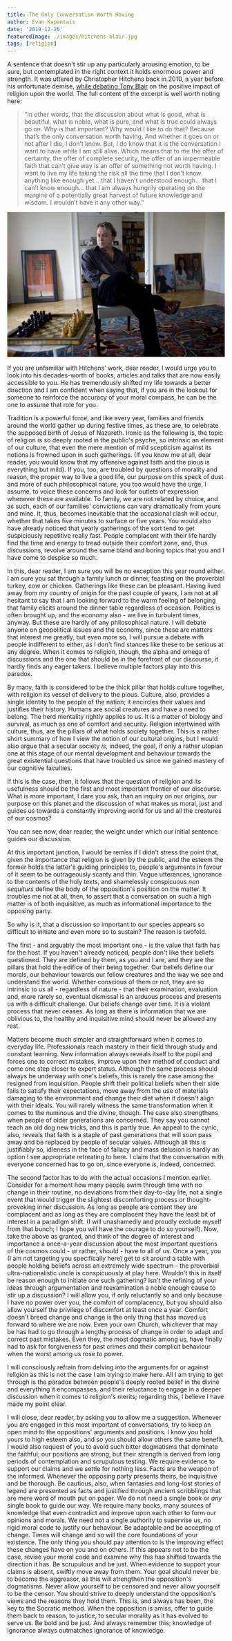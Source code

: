 ```yaml
---
title: The Only Conversation Worth Having
author: Evan Kapantais
date: '2019-12-26'
featuredImage: ./images/hitchens-blair.jpg
tags: [religion]
---
```


A sentence that doesn't stir up any particularly arousing emotion, to be sure, but contemplated in the right context it holds enormous power and strength. It was uttered by Christopher Hitchens back in 2010, a year before his unfortunate demise, [while debating Tony Blair](https://www.youtube.com/watch?v=ZSJ5CrZ_3Pg) on the positive impact of religion upon the world. The full content of the excerpt is well worth noting here:

> "In other words, that the discussion about what is good, what is beautiful, what is noble, what is pure, and what is true could always go on. Why is that important? Why would I like to do that? Because that’s the only conversation worth having. And whether it goes on or not after I die, I don’t know. But, I do know that it is the conversation I want to have while I am still alive. Which means that to me the offer of certainty, the offer of complete security, the offer of an impermeable faith that can’t give way is an offer of something not worth having. I want to live my life taking the risk all the time that I don’t know anything like enough yet… that I haven’t understood enough… that I can’t know enough… that I am always hungrily operating on the margins of a potentially great harvest of future knowledge and wisdom. I wouldn’t have it any other way."

![Christopher Hitchens in his apartment in Washington, DC ](images/christopherhitchens.jpg)

If you are unfamiliar with Hitchens' work, dear reader, I would urge you to look into his decades-worth of books, articles and talks that are now easily accessible to you. He has tremendously shifted my life towards a better direction and I am confident when saying that, if you are in the lookout for someone to reinforce the accuracy of your moral compass, he can be the one to assume that role for you.

Tradition is a powerful force, and like every year, families and friends around the world gather up during festive times, as these are, to celebrate the supposed birth of Jesus of Nazareth. Ironic as the following is, the topic of religion is so deeply rooted in the public's psyche, so intrinsic an element of our culture, that even the mere mention of mild scepticism against its notions is frowned upon in such gatherings. (If you know me at all, dear reader, you would know that my offensive against faith and the pious is everything but mild). If you, too, are troubled by questions of morality and reason, the proper way to live a good life, our purpose on this speck of dust and more of such philosophical nature, you too would have the urge, I assume, to voice these concerns and look for outlets of expression whenever these are available. To family, we are not related by choice, and as such, each of our families' convictions can vary dramatically from yours and mine. It, thus, becomes inevitable that the occasional clash will occur, whether that takes five minutes to surface or five years. You would also have already noticed that yearly gatherings of the sort tend to get suspiciously repetitive really fast. People complacent with their life hardly find the time and energy to tread outside their comfort zone, and, thus discussions, revolve around the same bland and boring topics that you and I have come to despise so much.

In this, dear reader, I am sure you will be no exception this year round either. I am sure you sat through a family lunch or dinner, feasting on the proverbial turkey, cow or chicken. Gatherings like these can be pleasant. Having lived away from my country of origin for the past couple of years, I am not at all hesitant to say that I am looking forward to the warm feeling of belonging that family elicits around the dinner table regardless of occasion. Politics is often brought up, and the economy also - we live in turbulent times, anyway. But these are hardly of any philosophical nature. I will debate anyone on geopolitical issues and the economy, since these are matters that interest me greatly, but even more so, I will pursue a debate with people indifferent to either, as I don't find stances like these to be serious at any degree. When it comes to religion, though, the alpha and omega of discussions and the one that should be in the forefront of our discourse, it hardly finds any eager takers. I believe multiple factors play into this paradox.

By many, faith is considered to be the thick pillar that holds culture together, with religion its vessel of delivery to the pious. Culture, also, provides a single identity to the people of the nation; it encircles their values and justifies their history. Humans are social creatures and have a need to belong. The herd mentality rightly applies to us. It is a matter of biology and survival, as much as one of comfort and security. Religion intertwined with culture, thus, are the pillars of what holds society together. This is a rather short summary of how I view the notion of our cultural origins, but I would also argue that a secular society *is,* indeed, the goal, if only a rather utopian one at this stage of our mental development and behaviour towards the great existential questions that have troubled us since we gained mastery of our cognitive faculties. 

If this is the case, then, it follows that the question of religion and its usefulness should be the first and most important frontier of our discourse. What is more important, I dare you ask, than an inquiry on our origins, our purpose on this planet and the discussion of what makes us moral, just and guides us towards a constantly improving world for us and all the creatures of our cosmos?

You can see now, dear reader, the weight under which our initial sentence guides our discussion.

At this important junction, I would be remiss if I didn't stress the point that, given the importance that religion is given by the public, and the esteem the former holds the latter's guiding principles to, people's arguments in favour of it seem to be outrageously scanty and thin. Vague utterances, ignorance to the contents of the holy texts, and shamelessly conspicuous *non sequiturs* define the body of the opposition's position on the matter. It troubles me not at all, then, to assert that a conversation on such a high matter is of both inquisitive, as much as informational importance to the opposing party. 

So why is it, that a discussion so important to our species appears so difficult to initiate and even more so to sustain? The reason is twofold.

The first - and arguably the most important one - is the value that faith has for the host. If you haven't already noticed, people don't like their beliefs questioned. They are defined by them, as you and I are, and they are the pillars that hold the edifice of their being together. Our beliefs define our morals, our behaviour towards our fellow creatures and the way we see and understand the world. Whether conscious of them or not, they are so intrinsic to us all - regardless of nature - that their examination, evaluation and, more rarely so, eventual dismissal is an arduous process and presents us with a difficult challenge. Our beliefs change over time. It is a violent process that never ceases. As long as there is information that we are oblivious to, the healthy and inquisitive mind should never be allowed any rest.

Matters become much simpler and straightforward when it comes to everyday life. Professionals  reach mastery in their field through study and constant learning. New information always reveals itself to the pupil and forces one to correct mistakes, improve upon their method of conduct and come one step closer to expert status. Although the same process should always be underway with one's beliefs, this is rarely the case among the resigned from inquisition. People shift their political beliefs when their side fails to satisfy their expectations, move away from the use of materials damaging to the environment and change their diet when it doesn't align with their ideals. You will rarely witness the same transformation when it comes to the numinous and the divine, though. The case also strengthens when people of older generations are concerned. They say you cannot teach an old dog new tricks, and this is partly true. An appeal to the cynic, also, reveals that faith is a staple of past generations that will soon pass away and be replaced by people of secular values. Although all this is justifiably so, idleness in the face of fallacy and mass delusion is hardly an option I see appropriate retreating to here. I claim that the conversation with everyone concerned has to go on, since everyone *is*, indeed, concerned.

The second factor has to do with the actual occasions I mention earlier. Consider for a moment how many people swim through time with no change in their routine, no deviations from their day-to-day life, not a single event that would trigger the slightest discomforting process or thought-provoking inner discussion. As long as people are content they are complacent and as long as they are complacent they have the least bit of interest in a paradigm shift. (I will unashamedly and proudly exclude myself from that bunch; I hope you will have the courage to do so yourself). Now, take the above as granted, and think of the degree of interest and importance a once-a-year discussion about the most important questions of the cosmos could - or rather, should - have to all of us. Once a year, you (I am not targeting you specifically here) get to sit around a table with people holding beliefs across an extremely wide spectrum - the proverbial ultra-nationalistic uncle is conspicuously at play here. Wouldn't this in itself be reason enough to initiate one such gathering? Isn't the refining of your ideas through argumentation and reexamination a noble enough cause to stir up a discussion? I will allow you, if only reluctantly so and only because I have no power over you, the comfort of complacency, but you should also allow yourself the privilege of discomfort at least once a year. Comfort doesn't breed change and change is the only thing that has moved us forward to where we are now. Even your own Church, whichever that may be has had to go through a lengthy process of change in order to adapt and correct past mistakes. Even they, the most dogmatic among us, have finally had to ask for forgiveness for past crimes and their complicit behaviour when the worst among us rose to power.

I will consciously refrain from delving into the arguments for or against religion as this is not the case I am trying to make here. All I am trying to get through is the paradox between people's deeply rooted belief in the divine and everything it encompasses, and their reluctance to engage in a deeper discussion when it comes to religion's merits; regarding this, I believe I have made my point clear.

I will close, dear reader, by asking you to allow me a suggestion. Whenever you are engaged in this most important of conversations, try to keep an open mind to the oppositions' arguments and positions. I know you hold yours to high esteem also, and so you should allow others the same benefit. I would also request of you to avoid such bitter dogmatisms that dominate the faithful; our positions are strong, but their strength is derived from long periods of contemplation and scrupulous testing. We require evidence to support our claims and we settle for nothing less. Facts are the weapon of the informed. Whenever the opposing party presents theirs, be inquisitive and be thorough. Be cautious, also, when fantasies and long-lost stories of legend are presented as facts and justified through ancient scribblings that are mere word of mouth put on paper. We do not need a single book or *any* single book to guide our way. We require many books, many sources of knowledge that even contradict and improve upon each other to form our opinions and morals. We need not a single authority to supervise us, no rigid moral code to justify our behaviour. Be adaptable and be accepting of change. Times will change and so will the core foundations of your existence. The only thing you should pay attention to is the improving effect these changes have on you and on others. If this appears not to be the case, revise your moral code and examine why this has shifted towards the direction it has. Be scrupulous and be just. When evidence to support your claims is absent, swiftly move away from them. Your goal should never be to become the aggressor, as this will strengthen the opposition's dogmatisms. Never allow yourself to be censored and never allow yourself to be the censor. You should strive to deeply understand the opposition's views and the reasons they hold them. This is, and always has been, the key to the Socratic method. When the opposition is amiss, offer to guide them back to reason, to justice, to secular morality as it has evolved to serve us. Be bold and be just. And always remember this; knowledge of ignorance always outmatches ignorance of knowledge.
